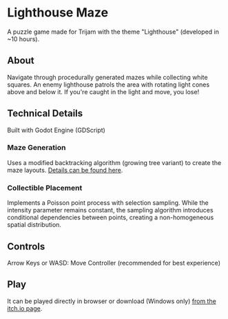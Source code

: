 # Lighthouse Maze

A puzzle game made for Trijam with the theme "Lighthouse" (developed in ~10 hours).

## About

Navigate through procedurally generated mazes while collecting white squares. An enemy lighthouse patrols the area with rotating light cones above and below it.
If you're caught in the light and move, you lose!

## Technical Details

Built with Godot Engine (GDScript)

### Maze Generation

Uses a modified backtracking algorithm (growing tree variant) to create the maze layouts. [Details can be found here](https://weblog.jamisbuck.org/2011/1/27/maze-generation-growing-tree-algorithm).

### Collectible Placement

Implements a Poisson point process with selection sampling. While the intensity parameter remains constant, the sampling algorithm introduces conditional dependencies between points, creating a non-homogeneous spatial distribution.

## Controls

Arrow Keys or WASD: Move
Controller (recommended for best experience)

## Play

It can be played directly in browser or download (Windows only) [from the itch.io page](https://zizani.itch.io/mazehouse).
